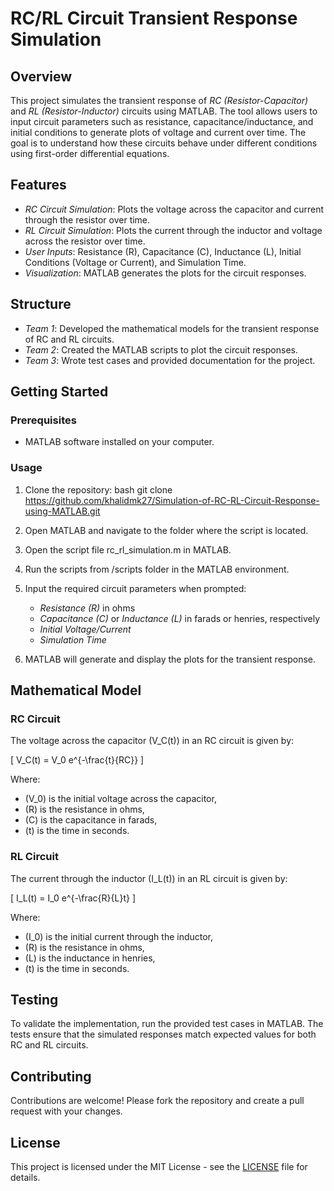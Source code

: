 # RC/RL Circuit Transient Response Simulation

## Overview

This project simulates the transient response of *RC (Resistor-Capacitor)* and *RL (Resistor-Inductor)* circuits using MATLAB. The tool allows users to input circuit parameters such as resistance, capacitance/inductance, and initial conditions to generate plots of voltage and current over time. The goal is to understand how these circuits behave under different conditions using first-order differential equations.

## Features

- *RC Circuit Simulation*: Plots the voltage across the capacitor and current through the resistor over time.
- *RL Circuit Simulation*: Plots the current through the inductor and voltage across the resistor over time.
- *User Inputs*: Resistance (R), Capacitance (C), Inductance (L), Initial Conditions (Voltage or Current), and Simulation Time.
- *Visualization*: MATLAB generates the plots for the circuit responses.

## Structure

- *Team 1*: Developed the mathematical models for the transient response of RC and RL circuits.
- *Team 2*: Created the MATLAB scripts to plot the circuit responses.
- *Team 3*: Wrote test cases and provided documentation for the project.

## Getting Started

### Prerequisites

- MATLAB software installed on your computer.

### Usage

1. Clone the repository:
   bash
   git clone https://github.com/khalidmk27/Simulation-of-RC-RL-Circuit-Response-using-MATLAB.git
   
2. Open MATLAB and navigate to the folder where the script is located.

3. Open the script file rc_rl_simulation.m in MATLAB.

4. Run the scripts from /scripts folder in the MATLAB environment.
   

5. Input the required circuit parameters when prompted:
   - *Resistance (R)* in ohms
   - *Capacitance (C)* or *Inductance (L)* in farads or henries, respectively
   - *Initial Voltage/Current*
   - *Simulation Time*

6. MATLAB will generate and display the plots for the transient response.

## Mathematical Model

### RC Circuit

The voltage across the capacitor \(V_C(t)\) in an RC circuit is given by:

\[
V_C(t) = V_0 e^{-\frac{t}{RC}}
\]

Where:
- \(V_0\) is the initial voltage across the capacitor,
- \(R\) is the resistance in ohms,
- \(C\) is the capacitance in farads,
- \(t\) is the time in seconds.

### RL Circuit

The current through the inductor \(I_L(t)\) in an RL circuit is given by:

\[
I_L(t) = I_0 e^{-\frac{R}{L}t}
\]

Where:
- \(I_0\) is the initial current through the inductor,
- \(R\) is the resistance in ohms,
- \(L\) is the inductance in henries,
- \(t\) is the time in seconds.

## Testing

To validate the implementation, run the provided test cases in MATLAB. The tests ensure that the simulated responses match expected values for both RC and RL circuits.

## Contributing

Contributions are welcome! Please fork the repository and create a pull request with your changes.

## License

This project is licensed under the MIT License - see the [LICENSE](LICENSE) file for details.